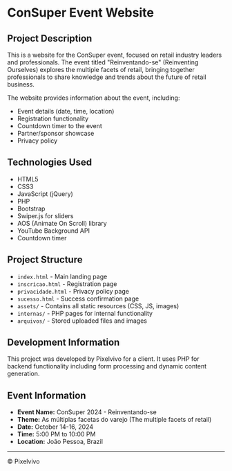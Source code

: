 # ConSuper Event Website

## Project Description
This is a website for the ConSuper event, focused on retail industry leaders and professionals. The event titled "Reinventando-se" (Reinventing Ourselves) explores the multiple facets of retail, bringing together professionals to share knowledge and trends about the future of retail business.

The website provides information about the event, including:
- Event details (date, time, location)
- Registration functionality
- Countdown timer to the event
- Partner/sponsor showcase
- Privacy policy

## Technologies Used
- HTML5
- CSS3
- JavaScript (jQuery)
- PHP
- Bootstrap
- Swiper.js for sliders
- AOS (Animate On Scroll) library
- YouTube Background API
- Countdown timer

## Project Structure
- `index.html` - Main landing page
- `inscricao.html` - Registration page
- `privacidade.html` - Privacy policy page
- `sucesso.html` - Success confirmation page
- `assets/` - Contains all static resources (CSS, JS, images)
- `internas/` - PHP pages for internal functionality
- `arquivos/` - Stored uploaded files and images

## Development Information
This project was developed by Pixelvivo for a client. It uses PHP for backend functionality including form processing and dynamic content generation.

## Event Information
- **Event Name:** ConSuper 2024 - Reinventando-se
- **Theme:** As múltiplas facetas do varejo (The multiple facets of retail)
- **Date:** October 14-16, 2024
- **Time:** 5:00 PM to 10:00 PM
- **Location:** João Pessoa, Brazil

---

© Pixelvivo